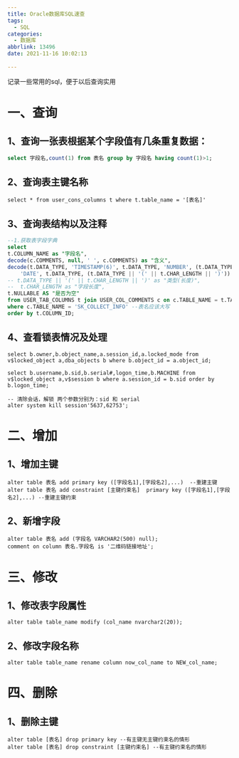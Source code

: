 ```yaml
---
title: Oracle数据库SQL速查
tags:
  - SQL
categories:
  - 数据库
abbrlink: 13496
date: 2021-11-16 10:02:13
 
---
```


记录一些常用的sql，便于以后查询实用

<!--more-->



# 一、查询

## 1、查询一张表根据某个字段值有几条重复数据：

```sql
select 字段名,count(1) from 表名 group by 字段名 having count(1)>1;
```

## 2、查询表主键名称

```
select * from user_cons_columns t where t.table_name = '[表名]'
```

## 3、查询表结构以及注释

```sql
--1.获取表字段字典
select
t.COLUMN_NAME as "字段名",
decode(c.COMMENTS, null, ' ', c.COMMENTS) as "含义",
decode(t.DATA_TYPE, 'TIMESTAMP(6)', t.DATA_TYPE, 'NUMBER', (t.DATA_TYPE || '(' || t.DATA_PRECISION || ')'),
    'DATE', t.DATA_TYPE, (t.DATA_TYPE || '(' || t.CHAR_LENGTH || ')')) as "长度",
-- t.DATA_TYPE || '(' || t.CHAR_LENGTH || ')' as "类型(长度)",
--  t.CHAR_LENGTH as "字段长度",
t.NULLABLE AS "是否为空"
from USER_TAB_COLUMNS t join USER_COL_COMMENTS c on c.TABLE_NAME = t.TABLE_NAME and t.COLUMN_NAME = c.COLUMN_NAME
where c.TABLE_NAME = 'SK_COLLECT_INFO' --表名应该大写  
order by t.COLUMN_ID;
```

## 4、查看锁表情况及处理

```
select b.owner,b.object_name,a.session_id,a.locked_mode from v$locked_object a,dba_objects b where b.object_id = a.object_id;

select b.username,b.sid,b.serial#,logon_time,b.MACHINE from v$locked_object a,v$session b where a.session_id = b.sid order by b.logon_time;

-- 清除会话，解锁 两个参数分别为：sid 和 serial
alter system kill session'5637,62753';
```



# 二、增加

## 1、增加主键

```
alter table 表名 add primary key ([字段名1],[字段名2],...)  --重建主键
alter table 表名 add constraint [主键约束名]  primary key ([字段名1],[字段名2],...) --重建主键约束
```

## 2、新增字段

```
alter table 表名 add (字段名 VARCHAR2(500) null);
comment on column 表名.字段名 is '二维码链接地址';
```



# 三、修改

## 1、修改表字段属性

```
alter table table_name modify (col_name nvarchar2(20));
```

## 2、修改字段名称

```
alter table table_name rename column now_col_name to NEW_col_name;
```



# 四、删除

## 1、删除主键

```
alter table [表名] drop primary key --有主键无主键约束名的情形
alter table [表名] drop constraint [主键约束名] --有主键约束名的情形
```

